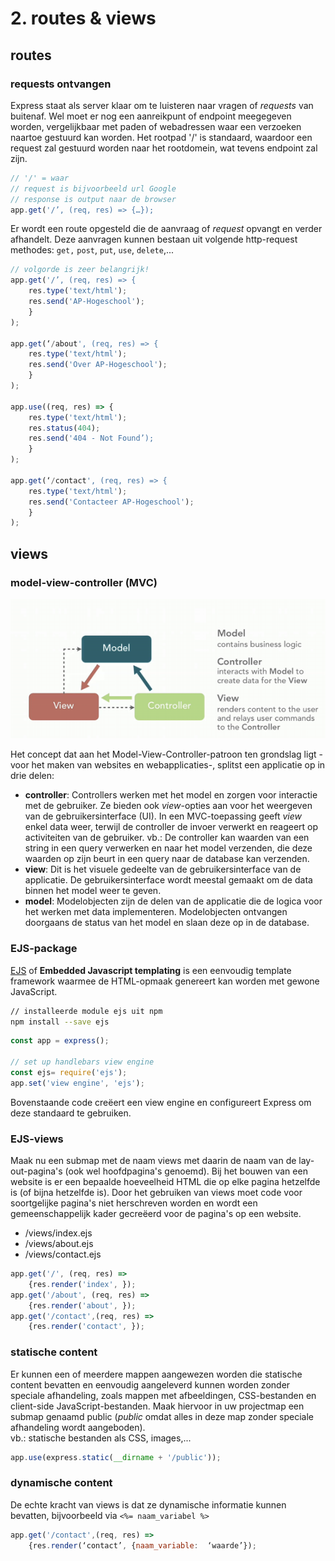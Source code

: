 # 2. routes & views

## routes

### requests ontvangen

Express staat als server klaar om te luisteren naar vragen of _requests_ van buitenaf. Wel moet er nog een aanreikpunt of endpoint meegegeven worden, vergelijkbaar met paden of webadressen waar een verzoeken naartoe gestuurd kan worden. Het rootpad '/' is standaard, waardoor een request zal gestuurd worden naar het rootdomein, wat tevens endpoint zal zijn.

```javascript
// '/' = waar
// request is bijvoorbeeld url Google
// response is output naar de browser
app.get('/’, (req, res) => {…});
```

Er wordt een route opgesteld die de aanvraag of _request_ opvangt en verder afhandelt. Deze aanvragen kunnen bestaan uit volgende http-request methodes: `get,` `post`, `put`, `use`, `delete`,...

```javascript
// volgorde is zeer belangrijk!
app.get('/’, (req, res) => {
    res.type('text/html');
    res.send('AP-Hogeschool');
    }
);

app.get(‘/about', (req, res) => {
    res.type('text/html');
    res.send('Over AP-Hogeschool');
    }
);

app.use((req, res) => {
    res.type('text/html');
    res.status(404);
    res.send('404 - Not Found’);
    }
);

app.get(‘/contact', (req, res) => {
    res.type('text/html');
    res.send('Contacteer AP-Hogeschool');
    }
);
```

##  views

### model-view-controller \(MVC\)

![bron: firebirdsql.org](../.gitbook/assets/image%20%282%29.png)

Het concept dat aan het Model-View-Controller-patroon ten grondslag ligt -voor het maken van websites en webapplicaties-, splitst een applicatie op in drie delen:

* **controller**: Controllers werken met het model en zorgen voor interactie met de gebruiker. Ze bieden ook _view_-opties aan voor het weergeven van de gebruikersinterface \(UI\). In een MVC-toepassing geeft _view_  enkel data weer, terwijl de controller de invoer verwerkt en reageert op activiteiten van de gebruiker. vb.: De controller kan waarden van een string in een query verwerken en naar het model verzenden, die deze waarden op zijn beurt in een ​​query naar de database kan verzenden.
* **view**: Dit is het visuele gedeelte van de gebruikersinterface van de applicatie. De gebruikersinterface wordt meestal gemaakt om de data binnen het model weer te geven.
* **model**: Modelobjecten zijn de delen van de applicatie die de logica voor het werken met data implementeren. Modelobjecten ontvangen doorgaans de status van het model en slaan deze op in de database.

### EJS-package

[EJS](https://ejs.co/) of **Embedded Javascript templating** is een eenvoudig template framework waarmee de HTML-opmaak genereert kan worden met gewone JavaScript.

```bash
// installeerde module ejs uit npm
npm install --save ejs
```

```javascript
const app = express();

// set up handlebars view engine
const ejs= require('ejs');
app.set('view engine', 'ejs');
```

Bovenstaande code creëert een view engine en configureert Express om deze standaard te gebruiken. 

### EJS-views

Maak nu een submap met de naam views met daarin de naam van de lay-out-pagina's \(ook wel hoofdpagina's genoemd\). Bij het bouwen van een website is er een bepaalde hoeveelheid HTML die op elke pagina hetzelfde is \(of bijna hetzelfde is\).  Door het gebruiken van views moet code voor soortgelijke pagina's niet herschreven worden en wordt een gemeenschappelijk kader gecreëerd voor de pagina's op een website.

* /views/index.ejs 
* /views/about.ejs 
* /views/contact.ejs

```javascript
app.get('/', (req, res) => 	
	{res.render('index', });
app.get('/about', (req, res) => 	
	{res.render('about', });
app.get('/contact',(req, res) => 
	{res.render('contact', });

```

### statische content

Er kunnen een of meerdere mappen aangewezen worden die statische content bevatten en eenvoudig aangeleverd kunnen worden zonder speciale afhandeling, zoals mappen met afbeeldingen, CSS-bestanden en client-side JavaScript-bestanden. Maak hiervoor in uw projectmap een submap genaamd public \(_public_ omdat alles in deze map zonder speciale afhandeling wordt aangeboden\).   
vb.: statische bestanden als CSS, images,...

```javascript
app.use(express.static(__dirname + '/public'));
```

### dynamische content

De echte kracht van views is dat ze dynamische informatie kunnen bevatten, bijvoorbeeld via `<%= naam_variabel %>`

```javascript
app.get('/contact',(req, res) => 
	{res.render(‘contact’, {naam_variable:  ‘waarde’});
```

